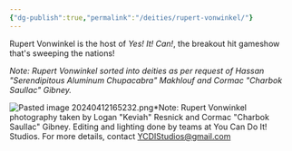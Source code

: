 ```yaml
---
{"dg-publish":true,"permalink":"/deities/rupert-vonwinkel/"}
---
```


Rupert Vonwinkel is the host of *Yes! It! Can!*, the breakout hit gameshow that's sweeping the nations! 

*Note: Rupert Vonwinkel sorted into deities as per request of Hassan "Serendipitous Aluminum Chupacabra" Makhlouf and Cormac "Charbok Saullac" Gibney.*

![Pasted image 20240412165232.png](/img/user/Images/Pasted%20image%2020240412165232.png)*Note: Rupert Vonwinkel photography taken by Logan "Keviah" Resnick and Cormac "Charbok Saullac" Gibney. Editing and lighting done by teams at You Can Do It! Studios. For more details, contact YCDIStudios@gmail.com